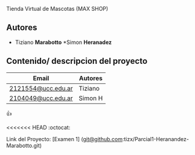 Tienda Virtual de Mascotas (MAX SHOP)

## Autores
* Tiziano **Marabotto**
*Simon **Heranadez**


## Contenido/ descripcion del proyecto

| Email | Autores |
|-------|---------|
|2121554@ucc.edu.ar|Tiziano|
|2104049@ucc.edu.ar|Simon H|

:+1:

<<<<<<< HEAD
:octocat:

Link del Proyecto:  [Examen 1] (git@github.com:tizx/Parcial1-Heranandez-Marabotto.git)


